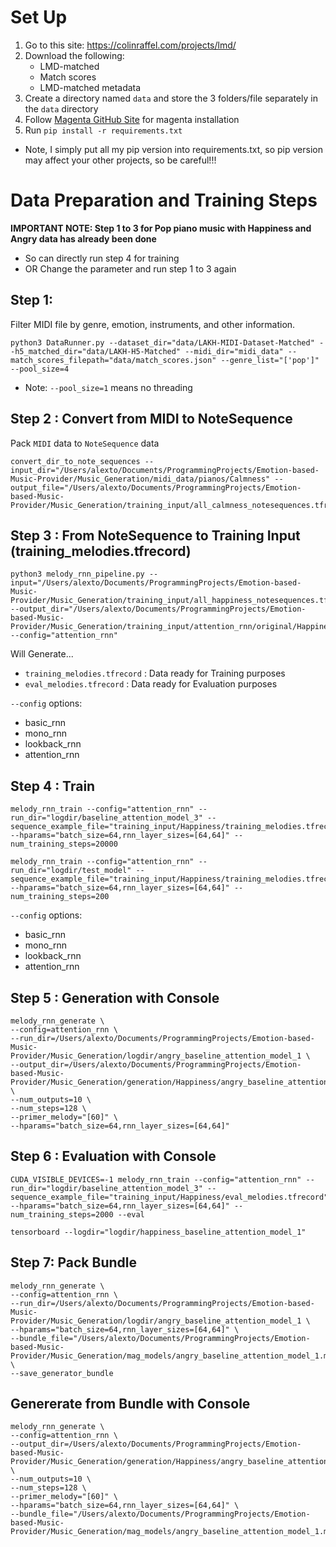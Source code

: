 # Set Up

1. Go to this site: https://colinraffel.com/projects/lmd/
2. Download the following:
    * LMD-matched
    * Match scores
    * LMD-matched metadata
3. Create a directory named `data` and store the 3 folders/file separately in the `data` directory
4. Follow [Magenta GitHub Site](https://github.com/magenta/magenta) for magenta installation
5. Run `pip install -r requirements.txt`
  * Note, I simply put all my pip version into requirements.txt, so pip version may affect your other projects, so be careful!!!


# Data Preparation and Training Steps

**IMPORTANT NOTE: Step 1 to 3 for Pop piano music with Happiness and Angry data has already been done**

* So can directly run step 4 for training
* OR Change the parameter and run step 1 to 3 again

## Step 1:

Filter MIDI file by genre, emotion, instruments, and other information.

```
python3 DataRunner.py --dataset_dir="data/LAKH-MIDI-Dataset-Matched" --h5_matched_dir="data/LAKH-H5-Matched" --midi_dir="midi_data" --match_scores_filepath="data/match_scores.json" --genre_list="['pop']" --pool_size=4
```

* Note: `--pool_size=1` means no threading

## Step 2 : Convert from MIDI to NoteSequence

Pack `MIDI` data to `NoteSequence` data

```
convert_dir_to_note_sequences --input_dir="/Users/alexto/Documents/ProgrammingProjects/Emotion-based-Music-Provider/Music_Generation/midi_data/pianos/Calmness" --output_file="/Users/alexto/Documents/ProgrammingProjects/Emotion-based-Music-Provider/Music_Generation/training_input/all_calmness_notesequences.tfrecord"
```


## Step 3 : From NoteSequence to Training Input (training_melodies.tfrecord)
```
python3 melody_rnn_pipeline.py --input="/Users/alexto/Documents/ProgrammingProjects/Emotion-based-Music-Provider/Music_Generation/training_input/all_happiness_notesequences.tfrecord" --output_dir="/Users/alexto/Documents/ProgrammingProjects/Emotion-based-Music-Provider/Music_Generation/training_input/attention_rnn/original/Happiness" --config="attention_rnn"
```

Will Generate...

* `training_melodies.tfrecord` : Data ready for Training purposes
* `eval_melodies.tfrecord` : Data ready for Evaluation purposes

`--config` options:

* basic_rnn
* mono_rnn
* lookback_rnn
* attention_rnn

## Step 4 : Train
```
melody_rnn_train --config="attention_rnn" --run_dir="logdir/baseline_attention_model_3" --sequence_example_file="training_input/Happiness/training_melodies.tfrecord" --hparams="batch_size=64,rnn_layer_sizes=[64,64]" --num_training_steps=20000

melody_rnn_train --config="attention_rnn" --run_dir="logdir/test_model" --sequence_example_file="training_input/Happiness/training_melodies.tfrecord" --hparams="batch_size=64,rnn_layer_sizes=[64,64]" --num_training_steps=200
```


`--config` options:

* basic_rnn
* mono_rnn
* lookback_rnn
* attention_rnn


## Step 5 : Generation with Console

```
melody_rnn_generate \
--config=attention_rnn \
--run_dir=/Users/alexto/Documents/ProgrammingProjects/Emotion-based-Music-Provider/Music_Generation/logdir/angry_baseline_attention_model_1 \
--output_dir=/Users/alexto/Documents/ProgrammingProjects/Emotion-based-Music-Provider/Music_Generation/generation/Happiness/angry_baseline_attention_model_1 \
--num_outputs=10 \
--num_steps=128 \
--primer_melody="[60]" \
--hparams="batch_size=64,rnn_layer_sizes=[64,64]"
```

## Step 6 : Evaluation with Console

```
CUDA_VISIBLE_DEVICES=-1 melody_rnn_train --config="attention_rnn" --run_dir="logdir/baseline_attention_model_3" --sequence_example_file="training_input/Happiness/eval_melodies.tfrecord" --hparams="batch_size=64,rnn_layer_sizes=[64,64]" --num_training_steps=2000 --eval

tensorboard --logdir="logdir/happiness_baseline_attention_model_1"
```

## Step 7: Pack Bundle

```
melody_rnn_generate \
--config=attention_rnn \
--run_dir=/Users/alexto/Documents/ProgrammingProjects/Emotion-based-Music-Provider/Music_Generation/logdir/angry_baseline_attention_model_1 \
--hparams="batch_size=64,rnn_layer_sizes=[64,64]" \
--bundle_file="/Users/alexto/Documents/ProgrammingProjects/Emotion-based-Music-Provider/Music_Generation/mag_models/angry_baseline_attention_model_1.mag" \
--save_generator_bundle
```

## Genererate from Bundle with Console

```
melody_rnn_generate \
--config=attention_rnn \
--output_dir=/Users/alexto/Documents/ProgrammingProjects/Emotion-based-Music-Provider/Music_Generation/generation/Happiness/angry_baseline_attention_model_1 \
--num_outputs=10 \
--num_steps=128 \
--primer_melody="[60]" \
--hparams="batch_size=64,rnn_layer_sizes=[64,64]" \
--bundle_file="/Users/alexto/Documents/ProgrammingProjects/Emotion-based-Music-Provider/Music_Generation/mag_models/angry_baseline_attention_model_1.mag"
```
